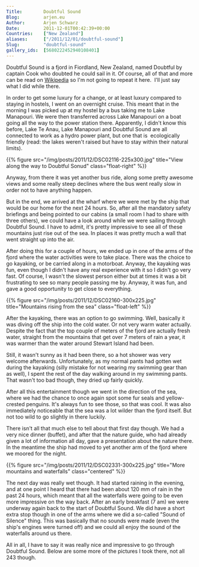 ```yaml
---
Title:        Doubtful Sound
Blog:         arjen.eu  
Author:       Arjen Schwarz  
Date:         2011-12-01T00:42:39+00:00
Countries:    ["New Zealand"]
aliases:      ["/2011/12/01/doubtful-sound"]
Slug:         "doubtful-sound"
gallery_ids:  [5680222452940108401]
---
```

Doubtful Sound is a fjord in Fiordland, New Zealand, named Doubtful by captain Cook who doubted he could sail in it. Of course, all of that and more can be read on [Wikipedia](http://en.wikipedia.org/wiki/Doubtful_Sound) so I'm not going to repeat it here.  I'll just say what I did while there.

In order to get some luxury for a change, or at least luxury compared to staying in hostels, I went on an overnight cruise. This meant that in the morning I was picked up at my hostel by a bus taking me to Lake Manapouri. We were then transferred across Lake Manapouri on a boat going all the way to the power station there. Apparently, I didn't know this before, Lake Te Anau, Lake Manapouri and Doubtful Sound are all connected to work as a hydro power plant, but one that is  ecologically friendly (read: the lakes weren't raised but have to stay within their natural limits).

{{% figure src="/img/posts/2011/12/DSC02116-225x300.jpg" title="View along the way to Doubtful Sonud" class="float-right" %}}

Anyway, from there it was yet another bus ride, along some pretty awesome views and some really steep declines where the bus went really slow in order not to have anything happen.

But in the end, we arrived at the wharf where we were met by the ship that would be our home for the next 24 hours. So, after all the mandatory safety briefings and being pointed to our cabins (a small room I had to share with three others), we could have a look around while we were sailing through Doubtful Sound. I have to admit, it's pretty impressive to see all of these mountains just rise out of the sea. In places it was pretty much a wall that went straight up into the air.

After doing this for a couple of hours, we ended up in one of the arms of the fjord where the water activities were to take place. There was the choice to go kayaking, or be carried along in a motorboat. Anyway, the kayaking was fun, even though I didn't have any real experience with it so I didn't go very fast. Of course, I wasn't the slowest person either but at times it was a bit frustrating to see so many people passing me by. Anyway, it was fun, and gave a good opportunity to get close to everything.

{{% figure src="/img/posts/2011/12/DSC02160-300x225.jpg" title="Mountains rising from the sea" class="float-left" %}}

After the kayaking, there was an option to go swimming. Well, basically it was diving off the ship into the cold water. Or not very warm water actually. Despite the fact that the top couple of meters of the fjord are actually fresh water, straight from the mountains that get over 7 meters of rain a year, it was warmer than the water around Stewart Island had been.

Still, it wasn't sunny as it had been there, so a hot shower was very welcome afterwards. Unfortunately, as my normal pants had gotten wet during the kayaking (silly mistake for not wearing my swimming gear than as well), I spent the rest of the day walking around in my swimming pants. That wasn't too bad though, they dried up fairly quickly.

After all this entertainment though we went in the direction of the sea, where we had the chance to once again spot some fur seals and yellow-crested penguins. It's always fun to see those, so that was cool. It was also immediately noticeable that the sea was a lot wilder than the fjord itself. But not too wild to go slightly in there luckily.

There isn't all that much else to tell about that first day though. We had a very nice dinner (buffet), and after that the nature guide, who had already given a lot of information all day, gave a presentation about the nature there. In the meantime the ship had moved to yet another arm of the fjord where we moored for the night.

{{% figure src="/img/posts/2011/12/DSC02331-300x225.jpg" title="More mountains and waterfalls" class="centered" %}}

The next day was really wet though. It had started raining in the evening, and at one point I heard that there had been about 120 mm of rain in the past 24 hours, which meant that all the waterfalls were going to be even more impressive on the way back. After an early breakfast (7 am) we were underway again back to the start of Doubtful Sound. We did have a short extra stop though in one of the arms where we did a so-called "Sound of Silence" thing. This was basically that no sounds were made (even the ship's engines were turned off) and we could all enjoy the sound of the waterfalls around us there.

All in all, I have to say it was really nice and impressive to go through Doubtful Sound. Below are some more of the pictures I took there, not all 243 though.
